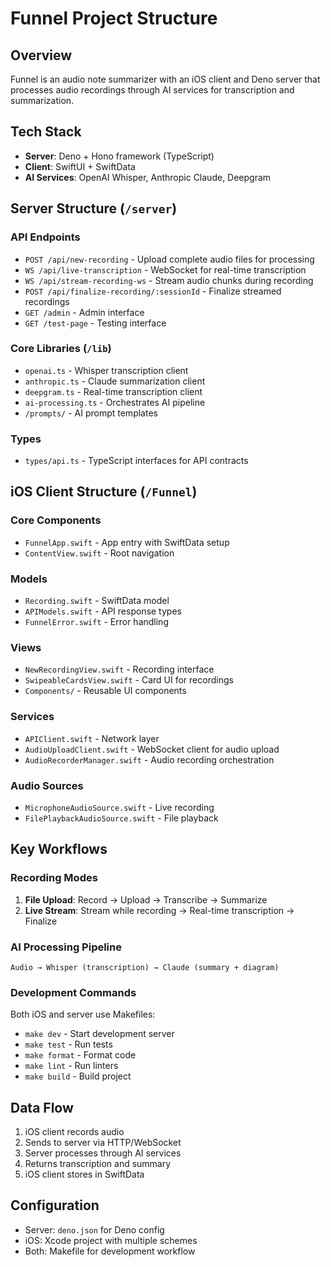 # Funnel Project Structure

## Overview
Funnel is an audio note summarizer with an iOS client and Deno server that processes audio recordings through AI services for transcription and summarization.

## Tech Stack
- **Server**: Deno + Hono framework (TypeScript)
- **Client**: SwiftUI + SwiftData
- **AI Services**: OpenAI Whisper, Anthropic Claude, Deepgram

## Server Structure (`/server`)

### API Endpoints
- `POST /api/new-recording` - Upload complete audio files for processing
- `WS /api/live-transcription` - WebSocket for real-time transcription
- `WS /api/stream-recording-ws` - Stream audio chunks during recording
- `POST /api/finalize-recording/:sessionId` - Finalize streamed recordings
- `GET /admin` - Admin interface
- `GET /test-page` - Testing interface

### Core Libraries (`/lib`)
- `openai.ts` - Whisper transcription client
- `anthropic.ts` - Claude summarization client
- `deepgram.ts` - Real-time transcription client
- `ai-processing.ts` - Orchestrates AI pipeline
- `/prompts/` - AI prompt templates

### Types
- `types/api.ts` - TypeScript interfaces for API contracts

## iOS Client Structure (`/Funnel`)

### Core Components
- `FunnelApp.swift` - App entry with SwiftData setup
- `ContentView.swift` - Root navigation

### Models
- `Recording.swift` - SwiftData model
- `APIModels.swift` - API response types
- `FunnelError.swift` - Error handling

### Views
- `NewRecordingView.swift` - Recording interface
- `SwipeableCardsView.swift` - Card UI for recordings
- `Components/` - Reusable UI components

### Services
- `APIClient.swift` - Network layer
- `AudioUploadClient.swift` - WebSocket client for audio upload
- `AudioRecorderManager.swift` - Audio recording orchestration

### Audio Sources
- `MicrophoneAudioSource.swift` - Live recording
- `FilePlaybackAudioSource.swift` - File playback

## Key Workflows

### Recording Modes
1. **File Upload**: Record → Upload → Transcribe → Summarize
2. **Live Stream**: Stream while recording → Real-time transcription → Finalize

### AI Processing Pipeline
```
Audio → Whisper (transcription) → Claude (summary + diagram)
```

### Development Commands
Both iOS and server use Makefiles:
- `make dev` - Start development server
- `make test` - Run tests
- `make format` - Format code
- `make lint` - Run linters
- `make build` - Build project

## Data Flow
1. iOS client records audio
2. Sends to server via HTTP/WebSocket
3. Server processes through AI services
4. Returns transcription and summary
5. iOS client stores in SwiftData

## Configuration
- Server: `deno.json` for Deno config
- iOS: Xcode project with multiple schemes
- Both: Makefile for development workflow